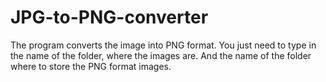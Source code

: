 # JPG-to-PNG-converter

The program converts the image into PNG format.
You just need to type in the name of the folder, where the images are.
And the name of the folder where to store the PNG format images.
